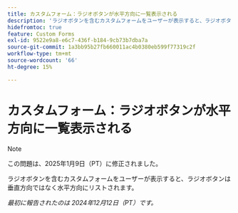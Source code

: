 ```yaml
---
title: カスタムフォーム：ラジオボタンが水平方向に一覧表示される
description: 'ラジオボタンを含むカスタムフォームをユーザーが表示すると、ラジオボタンは垂直方向ではなく水平方向にリストされます。 '
hidefromtoc: true
feature: Custom Forms
exl-id: 9522e9a8-e6c7-436f-b184-9cb73b7dba7a
source-git-commit: 1a3bb95b27fb660011ac4b0380eb599f77319c2f
workflow-type: tm+mt
source-wordcount: '66'
ht-degree: 15%

---
```


# カスタムフォーム：ラジオボタンが水平方向に一覧表示される

>[!NOTE]
>
>この問題は、2025年1月9日（PT）に修正されました。

ラジオボタンを含むカスタムフォームをユーザーが表示すると、ラジオボタンは垂直方向ではなく水平方向にリストされます。

_最初に報告されたのは 2024年12月12日（PT）です。_
